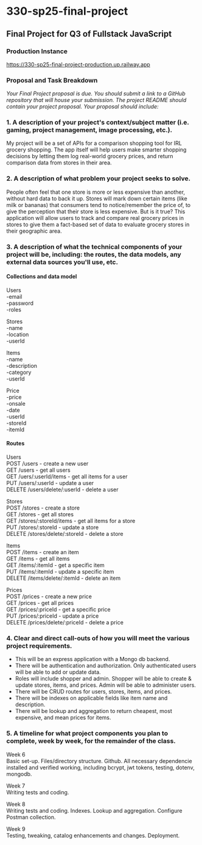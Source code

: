 # 330-sp25-final-project

## Final Project for Q3 of Fullstack JavaScript

### Production Instance
https://330-sp25-final-project-production.up.railway.app  

### Proposal and Task Breakdown
*Your Final Project proposal is due. You should submit a link to a GitHub repository that will house your submission. The project README should contain your project proposal. Your proposal should include:*

### 1. A description of your project's context/subject matter (i.e. gaming, project management, image processing, etc.).
My project will be a set of APIs for a comparison shopping tool for IRL grocery shopping. The app itself will help users make smarter shopping decisions by letting them log real-world grocery prices, and return comparison data from stores in their area.

### 2. A description of what problem your project seeks to solve.
People often feel that one store is more or less expensive than another, without hard data to back it up. Stores will  mark down certain items (like milk or bananas) that consumers tend to notice/remember the price of, to give the perception that their store is less expensive. But is it true? This application will allow users to track and compare real grocery prices in stores to give them a fact-based set of data to evaluate grocery stores in their geographic area.

### 3. A description of what the technical components of your project will be, including: the routes, the data models, any external data sources you'll use, etc.

#### Collections and data model

Users  
-email  
-password  
-roles  

Stores  
-name  
-location  
-userId  

Items  
-name  
-description  
-category  
-userId  

Price  
-price  
-onsale  
-date  
-userId  
-storeId  
-itemId  

#### Routes  

Users  
POST /users - create a new user  
GET /users - get all users  
GET /uers/:userId/items - get all items for a user  
PUT /users/:userId - update a user   
DELETE /users/delete/:userId - delete a user  

Stores  
POST /stores - create a store  
GET /stores - get all stores  
GET /stores/:storeId/items - get all items for a store  
PUT /stores/:storeId - update a store  
DELETE /stores/delete/:storeId - delete a store   

Items  
POST /items - create an item  
GET /items - get all items  
GET /items/:itemId - get a specific item  
PUT /items/:itemId - update a specific item  
DELETE /items/delete/:itemId - delete an item   

Prices  
POST /prices - create a new price  
GET /prices - get all prices  
GET /prices/:priceId - get a specific price  
PUT /prices/:priceId - update a price   
DELETE /prices/delete/:priceId - delete a price  

### 4. Clear and direct call-outs of how you will meet the various project requirements.

- This will be an express application with a Mongo db backend.
- There will be authentication and authorization. Only authenticated users will be able to add or update data.
- Roles will include shopper and admin. Shopper will be able to create & update stores, items, and prices. Admin will be able to administer users.
- There will be CRUD routes for users, stores, items, and prices.
- There will be indexes on applicable fields like item name and description.
- There will be lookup and aggregation to return cheapest, most expensive, and mean prices for items.

### 5. A timeline for what project components you plan to complete, week by week, for the remainder of the class. 

Week 6  
Basic set-up. Files/directory structure. Github. All necessary dependencie installed and verified working, including bcrypt, jwt tokens, testing, dotenv, mongodb.  

Week 7  
Writing tests and coding.  

Week 8  
Writing tests and coding. Indexes. Lookup and aggregation. Configure Postman collection.  

Week 9  
Testing, tweaking, catalog enhancements and changes. Deployment.  
